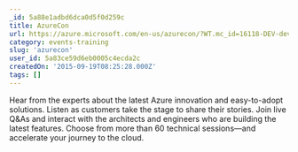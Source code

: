 ```yaml
---
_id: 5a88e1adbd6dca0d5f0d259c
title: AzureCon
url: https://azure.microsoft.com/en-us/azurecon/?WT.mc_id=16118-DEV-dev-ec_azurecon1_dmc-posts&MC=MSAzure&MC=Windows&MC=WinPhone&MC=IE
category: events-training
slug: 'azurecon'
user_id: 5a83ce59d6eb0005c4ecda2c
createdOn: '2015-09-19T08:25:28.000Z'
tags: []
---
```


Hear from the experts about the latest Azure innovation and easy-to-adopt solutions. Listen as customers take the stage to share their stories. Join live Q&amp;As and interact with the architects and engineers who are building the latest features. Choose from more than 60 technical sessions—and accelerate your journey to the cloud.
